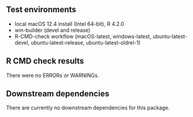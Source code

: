 ## Test environments

* local macOS 12.4 install (Intel 64-bit), R 4.2.0
* win-builder (devel and release)
* R-CMD-check workflow (macOS-latest, windows-latest, ubuntu-latest-devel, ubuntu-latest-release, ubuntu-latest-oldrel-1)

## R CMD check results

There were no ERRORs or WARNINGs. 

## Downstream dependencies

There are currently no downstream dependencies for this package.
